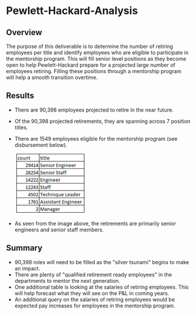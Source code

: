 # Pewlett-Hackard-Analysis

## Overview

The purpose of this deliverable is to determine the number of retiring employees per title and identify employees who are eligible to participate in the mentorship program. This will fill senior level positions as they become open to help Pewlett-Hackard prepare for a projected large number of employees retiring. Filling these positions through a mentorship program will help a smooth transition overtime.

## Results

- There are 90,398 employees projected to retire in the near future. 
- Of the 90,398 projected retirements, they are spanning across 7 position titles.
- There are 1549 employees eligible for the mentorship program (see disbursement below).

  ![employee_titles](/Data/grouped_employee_titles.PNG)

- As seen from the image above, the retirements are primarily senior engineers and senior staff members.

## Summary
- 90,398 roles will need to be filled as the "silver tsunami" begins to make an impact. 
- There are plenty of "qualified retirement ready employees" in the departments to mentor the next generation.
- One additional table is looking at the salaries of retiring employees. This will help forecast what they will see on the P&L in coming years. 
- An additional query on the salaries of retiring employees would be expected pay increases for employees in the mentorship program.



